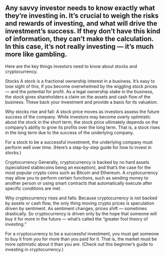 ## Any savvy investor needs to know exactly what they’re investing in. It’s crucial to weigh the risks and rewards of investing, and what will drive the investment’s success. If they don’t have this kind of information, they can’t make the calculation. In this case, it’s not really investing — it’s much more like gambling.

Here are the key things investors need to know about stocks and cryptocurrency.

Stocks
A stock is a fractional ownership interest in a business. It’s easy to lose sight of this, if you become overwhelmed by the wiggling stock prices — and the potential for profit. As a legal ownership stake in the business, the stock gives shareholders a claim on the assets and cash flow of the business. These back your investment and provide a basis for its valuation.

Why stocks rise and fall: A stock price moves as investors assess the future success of the company. While investors may become overly optimistic about the stock in the short term, the stock price ultimately depends on the company’s ability to grow its profits over the long term. That is, a stock rises in the long term due to the success of the underlying company.

For a stock to be a successful investment, the underlying company must perform well over time. (Here’s a step-by-step guide for how to invest in stocks.)

Cryptocurrency
Generally, cryptocurrency is backed by no hard assets (specialized stablecoins being an exception), and that’s the case for the most popular crypto coins such as Bitcoin and Ethereum. A cryptocurrency may allow you to perform certain functions, such as sending money to another person or using smart contracts that automatically execute after specific conditions are met.

Why cryptocurrency rises and falls: Because cryptocurrency is not backed by assets or cash flow, the only thing moving crypto prices is speculation driven by sentiment. As sentiment changes, prices shift — sometimes drastically. So cryptocurrency is driven only by the hope that someone will buy it for more in the future — what’s called the “greater fool theory of investing.”

For a cryptocurrency to be a successful investment, you must get someone to buy it from you for more than you paid for it. That is, the market must be more optimistic about it than you are. (Check out this beginner’s guide to investing in cryptocurrency.)
